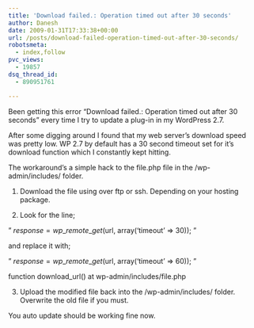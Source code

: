 ```yaml
---
title: 'Download failed.: Operation timed out after 30 seconds'
author: Danesh
date: 2009-01-31T17:33:38+00:00
url: /posts/download-failed-operation-timed-out-after-30-seconds/
robotsmeta:
  - index,follow
pvc_views:
  - 19857
dsq_thread_id:
  - 890951761

---
```

Been getting this error &#8220;Download failed.: Operation timed out after 30 seconds&#8221; every time I try to update a plug-in in my WordPress 2.7.

After some digging around I found that my web server&#8217;s download speed was pretty low. WP 2.7 by default has a 30 second timeout set for it&#8217;s download function which I constantly kept hitting.

The workaround&#8217;s a simple hack to the file.php file in the /wp-admin/includes/ folder.

1. Download the file using over ftp or ssh. Depending on your hosting package.

2. Look for the line;

&#8221; $response = wp\_remote\_get($url, array(&#8216;timeout&#8217; => 30)); &#8221;

and replace it with;

&#8221; $response = wp\_remote\_get($url, array(&#8216;timeout&#8217; => 60)); &#8221;

function download_url() at wp-admin/includes/file.php

3. Upload the modified file back into the /wp-admin/includes/ folder. Overwrite the old file if you must.

You auto update should be working fine now.